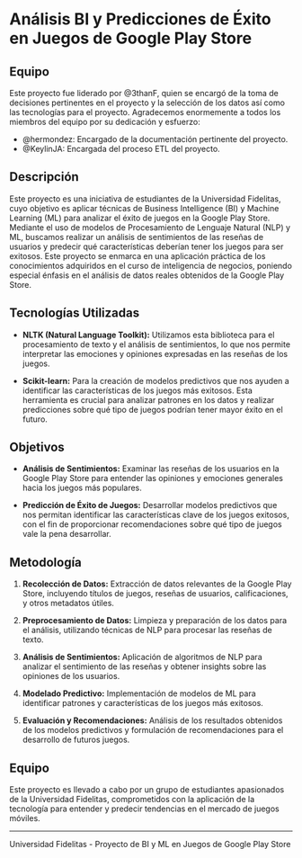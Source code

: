 # Análisis BI y Predicciones de Éxito en Juegos de Google Play Store

## Equipo

Este proyecto fue liderado por @3thanF, quien se encargó de la toma de decisiones pertinentes en el proyecto y la selección de los datos así como las tecnologías para el proyecto. Agradecemos enormemente a todos los miembros del equipo por su dedicación y esfuerzo:

- @hermondez: Encargado de la documentación pertinente del proyecto.
- @KeylinJA: Encargada del proceso ETL del proyecto.

## Descripción

Este proyecto es una iniciativa de estudiantes de la Universidad Fidelitas, cuyo objetivo es aplicar técnicas de Business Intelligence (BI) y Machine Learning (ML) para analizar el éxito de juegos en la Google Play Store. Mediante el uso de modelos de Procesamiento de Lenguaje Natural (NLP) y ML, buscamos realizar un análisis de sentimientos de las reseñas de usuarios y predecir qué características deberían tener los juegos para ser exitosos. Este proyecto se enmarca en una aplicación práctica de los conocimientos adquiridos en el curso de inteligencia de negocios, poniendo especial énfasis en el análisis de datos reales obtenidos de la Google Play Store.

## Tecnologías Utilizadas

- **NLTK (Natural Language Toolkit):** Utilizamos esta biblioteca para el procesamiento de texto y el análisis de sentimientos, lo que nos permite interpretar las emociones y opiniones expresadas en las reseñas de los juegos.

- **Scikit-learn:** Para la creación de modelos predictivos que nos ayuden a identificar las características de los juegos más exitosos. Esta herramienta es crucial para analizar patrones en los datos y realizar predicciones sobre qué tipo de juegos podrían tener mayor éxito en el futuro.

## Objetivos

- **Análisis de Sentimientos:** Examinar las reseñas de los usuarios en la Google Play Store para entender las opiniones y emociones generales hacia los juegos más populares.

- **Predicción de Éxito de Juegos:** Desarrollar modelos predictivos que nos permitan identificar las características clave de los juegos exitosos, con el fin de proporcionar recomendaciones sobre qué tipo de juegos vale la pena desarrollar.

## Metodología

1. **Recolección de Datos:** Extracción de datos relevantes de la Google Play Store, incluyendo títulos de juegos, reseñas de usuarios, calificaciones, y otros metadatos útiles.

2. **Preprocesamiento de Datos:** Limpieza y preparación de los datos para el análisis, utilizando técnicas de NLP para procesar las reseñas de texto.

3. **Análisis de Sentimientos:** Aplicación de algoritmos de NLP para analizar el sentimiento de las reseñas y obtener insights sobre las opiniones de los usuarios.

4. **Modelado Predictivo:** Implementación de modelos de ML para identificar patrones y características de los juegos más exitosos.

5. **Evaluación y Recomendaciones:** Análisis de los resultados obtenidos de los modelos predictivos y formulación de recomendaciones para el desarrollo de futuros juegos.

## Equipo

Este proyecto es llevado a cabo por un grupo de estudiantes apasionados de la Universidad Fidelitas, comprometidos con la aplicación de la tecnología para entender y predecir tendencias en el mercado de juegos móviles.


---

Universidad Fidelitas - Proyecto de BI y ML en Juegos de Google Play Store